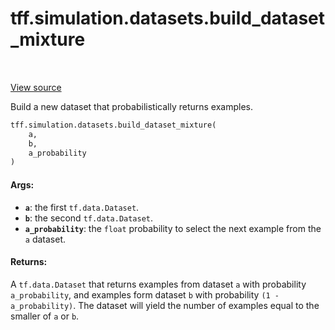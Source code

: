 <div itemscope itemtype="http://developers.google.com/ReferenceObject">
<meta itemprop="name" content="tff.simulation.datasets.build_dataset_mixture" />
<meta itemprop="path" content="Stable" />
</div>

# tff.simulation.datasets.build_dataset_mixture

<table class="tfo-notebook-buttons tfo-api" align="left">
</table>

<a target="_blank" href="http://github.com/tensorflow/federated/tree/master/tensorflow_federated/python/simulation/datasets/dataset_utils.py">View
source</a>

Build a new dataset that probabilistically returns examples.

```python
tff.simulation.datasets.build_dataset_mixture(
    a,
    b,
    a_probability
)
```

<!-- Placeholder for "Used in" -->

#### Args:

*   <b>`a`</b>: the first `tf.data.Dataset`.
*   <b>`b`</b>: the second `tf.data.Dataset`.
*   <b>`a_probability`</b>: the `float` probability to select the next example
    from the `a` dataset.

#### Returns:

A `tf.data.Dataset` that returns examples from dataset `a` with probability
`a_probability`, and examples form dataset `b` with probability `(1 -
a_probability)`. The dataset will yield the number of examples equal to the
smaller of `a` or `b`.
